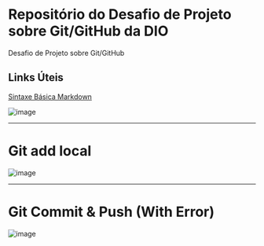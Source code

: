 # Repositório do Desafio de Projeto sobre Git/GitHub da DIO
Desafio de Projeto sobre Git/GitHub

## Links Úteis
[Sintaxe Básica Markdown](https://markdown.net.br/sintaxe-basica/)

![image](https://user-images.githubusercontent.com/53340131/212755670-2a4c6813-264c-4c02-9d57-cea8628c170e.png)

-------------------

# Git add local

![image](https://user-images.githubusercontent.com/53340131/212756299-0f4acfb3-6d4e-4bd2-8b8e-9c6b93d9a9a1.png)


---------------

# Git Commit & Push (With Error)

![image](https://user-images.githubusercontent.com/53340131/212756821-46975fc2-873b-40ad-8253-85b99de2a348.png)
